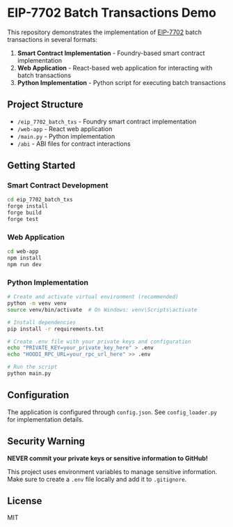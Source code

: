 # EIP-7702 Batch Transactions Demo

This repository demonstrates the implementation of [EIP-7702](https://eips.ethereum.org/EIPS/eip-7702) batch transactions in several formats:

1. **Smart Contract Implementation** - Foundry-based smart contract implementation
2. **Web Application** - React-based web application for interacting with batch transactions
3. **Python Implementation** - Python script for executing batch transactions

## Project Structure

- `/eip_7702_batch_txs` - Foundry smart contract implementation
- `/web-app` - React web application
- `/main.py` - Python implementation
- `/abi` - ABI files for contract interactions

## Getting Started

### Smart Contract Development

```bash
cd eip_7702_batch_txs
forge install
forge build
forge test
```

### Web Application

```bash
cd web-app
npm install
npm run dev
```

### Python Implementation

```bash
# Create and activate virtual environment (recommended)
python -m venv venv
source venv/bin/activate  # On Windows: venv\Scripts\activate

# Install dependencies
pip install -r requirements.txt

# Create .env file with your private keys and configuration
echo "PRIVATE_KEY=your_private_key_here" > .env
echo "HOODI_RPC_URL=your_rpc_url_here" >> .env

# Run the script
python main.py
```

## Configuration

The application is configured through `config.json`. See `config_loader.py` for implementation details.

## Security Warning

**NEVER commit your private keys or sensitive information to GitHub!**

This project uses environment variables to manage sensitive information. Make sure to create a `.env` file locally and add it to `.gitignore`.

## License

MIT 
